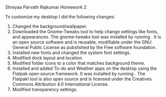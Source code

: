 Shreyaa Parvath Rajkumar Homework 2 

To customize my desktop I did the following changes:
1. Changed the background/wallpaper.
2. Downloaded the Gnome-Tweaks tool to help change settings like fonts, and appearances. The gnome-tweaks tool was installed by running <sudo apt install gnome-tweaks>. It is an open source software and is reusable, modifiable under the GNU General Public License as pubslished by the Free software foundation.
3. Installed new fonts and changed the system font settings.
4. Modified dock layout and location.
5. Modified folder icons to a color that matches background theme.
6. Installed and added To-do and Weather apps on the desktop using the Flatpak open source framework. It was installed by running <sudo apt install flatpak>. The Flatpakl tool is also open source and is licensed under the Creatives Commons Attribution 4.0 International License.   
7. Modified transparency settings.
